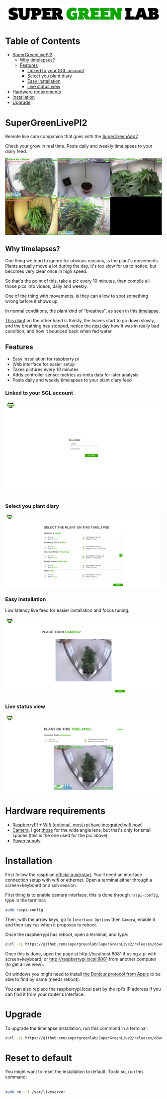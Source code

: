 ![SuperGreenLab](docs/sgl.png?raw=true)

Table of Contents
=================

* [SuperGreenLivePI2](#supergreenlivepi2)
   * [Why timelapses?](#why-timelapses)
   * [Features](#features)
      * [Linked to your SGL account](#linked-to-your-sgl-account)
      * [Select you plant diary](#select-you-plant-diary)
      * [Easy installation](#easy-installation)
      * [Live status view](#live-status-view)
* [Hardware requirements](#hardware-requirements)
* [Installation](#installation)
* [Upgrade](#upgrade)

# SuperGreenLivePI2

Remote live cam companion that goes with the [SuperGreenApp2](https://github.com/supergreenlab/SuperGreenApp2)

Check your grow in real time. Posts daily and weekly timelapses to your diary feed.

![Example](docs/screenshot-live.png?raw=true)

## Why timelapses?

One thing we tend to ignore for obvious reasons, is the plant's movements.
Plants actually move a lot during the day, it's too slow for us to notice, but becomes very clear once in high speed.

So that's the point of this, take a pic every 10 minutes, then compile all those pics into videos, daily and weekly.

One of the thing with movements, is they can allow to spot something wrong before it shows up.

In normal conditions, the plant kind of "breathes", as seen in this [timelapse](https://www.instagram.com/p/BvMcC_oH94E/).

[This plant](https://www.instagram.com/p/BvZReZBHzrO/) on the other hand is thirsty, the leaves start to go down slowly, and the breathing has stopped, notice the [next day](https://www.instagram.com/p/Bvb2ULdn1_5/) how it was in really bad condition, and how it bounced back when fed water.

## Features

- Easy installation for raspberry pi
- Web interface for easier setup
- Takes pictures every 10 minutes
- Adds controller sensor metrics as meta data for later analysis
- Posts daily and weekly timelapses to your plant diary feed

### Linked to your SGL account

![Login screen](docs/screen-login.png?raw=true)

### Select you plant diary

![Plant screen](docs/screen-plant.png?raw=true)

### Easy installation

Low latency live feed for easier installation and focus tuning.

![Camera screen](docs/screen-camera.png?raw=true)

### Live status view

![Index screen](docs/screen-index.png?raw=true)

# Hardware requirements

- [RaspberryPI](https://www.raspberrypi.org/products/) + [Wifi (optional, most rpi have integrated wifi now)](https://www.raspberrypi.org/products/raspberry-pi-usb-wifi-dongle/)
- [Camera](https://www.raspberrypi.org/products/camera-module-v2/), I got [those](https://www.amazon.com/SainSmart-Fish-Eye-Camera-Raspberry-Arduino/dp/B00N1YJKFS) for the wide angle lens, but that's only for small spaces (this is the one used for the pic above).
- [Power supply](https://www.raspberrypi.org/products/raspberry-pi-universal-power-supply/)

# Installation

First follow the raspbian [official quickstart](https://projects.raspberrypi.org/en/projects/raspberry-pi-getting-started).
You'll need an interface connection setup with wifi or ethernet.
Open a terminal either through a screen+keyboard or a ssh session.

First thing is to enable camera interface, this is done through `raspi-config`, type in the terminal:

```sh
sudo raspi-config
```

Then, with the arrow keys, go to `Interface Options` then `Camera`, enable it and then say `Yes` when it proposes to reboot.

Once the raspberrypi has reboot, open a terminal, and type:

```sh
curl -sL https://github.com/supergreenlab/SuperGreenLive2/releases/download/latest/install.sh | sudo bash
```

Once this is done, open the page at http://localhost:8081 if using a pi with screen+keyboard, or http://raspberrypi.local:8081 from another computer (to get a live view).

On windows you might need to install [the Bonjour protocol from Apple](https://support.apple.com/kb/DL999?locale=en_US) to be able to find by name (needs reboot).

You can also replace the raspberrypi.local part by the rpi's IP address if you can find it from your router's interface.

# Upgrade

To upgrade the timelapse installation, run this command in a terminal:

```sh
curl -sL https://github.com/supergreenlab/SuperGreenLive2/releases/download/latest/update.sh | sudo bash
```

# Reset to default

You might want to reset the installation to default.
To do so, run this command:

```sh

sudo rm -rf /var/liveserver

```

